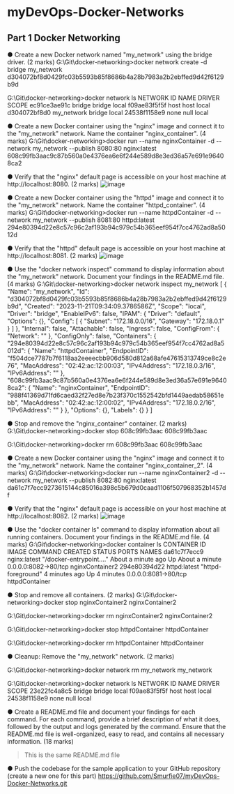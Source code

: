 # myDevOps-Docker-Networks
## Part 1 Docker Networking

●	Create a new Docker network named "my_network" using the bridge driver. (2 marks)
G:\Git\docker-networking>docker network create -d bridge my_network
d304072bf8d0429fc03b5593b85f8686b4a28b7983a2b2ebffed9d42f6129b9d

G:\Git\docker-networking>docker network ls
NETWORK ID     NAME         DRIVER    SCOPE
ec91ce3ae91c   bridge       bridge    local
f09ae83f5f5f   host         host      local
d304072bf8d0   my_network   bridge    local
24538f1158e9   none         null      local

●	Create a new Docker container using the "nginx" image and connect it to the "my_network" network. Name the container "nginx_container". (4 marks)
G:\Git\docker-networking>docker run --name nginxContainer -d --network my_network --publish 8080:80 nginx:latest
608c99fb3aac9c87b560a0e4376ea6e6f244e589d8e3ed36a57e691e96408ca2

●	Verify that the "nginx" default page is accessible on your host machine at http://localhost:8080. (2 marks)
![image](https://github.com/Smurfie07/myDevOps-Docker-Networks/assets/42376819/ebba5317-da18-4f1b-b186-38e2760b85cd)

●	Create a new Docker container using the "httpd" image and connect it to the "my_network" network. Name the container "httpd_container". (4 marks)
G:\Git\docker-networking>docker run --name httpdContainer -d --network my_network --publish 8081:80 httpd:latest
294e80394d22e8c57c96c2af193b94c979c54b365eef954f7cc4762ad8a5012d

●	Verify that the "httpd" default page is accessible on your host machine at http://localhost:8081. (2 marks)
![image](https://github.com/Smurfie07/myDevOps-Docker-Networks/assets/42376819/2cca8811-2e75-4781-accd-cb079b69ad19)

●	Use the "docker network inspect" command to display information about the "my_network" network. Document your findings in the README.md file. (4 marks)
G:\Git\docker-networking>docker network inspect my_network
[
    {
        "Name": "my_network",
        "Id": "d304072bf8d0429fc03b5593b85f8686b4a28b7983a2b2ebffed9d42f6129b9d",
        "Created": "2023-11-21T09:34:09.3786586Z",
        "Scope": "local",
        "Driver": "bridge",
        "EnableIPv6": false,
        "IPAM": {
            "Driver": "default",
            "Options": {},
            "Config": [
                {
                    "Subnet": "172.18.0.0/16",
                    "Gateway": "172.18.0.1"
                }
            ]
        },
        "Internal": false,
        "Attachable": false,
        "Ingress": false,
        "ConfigFrom": {
            "Network": ""
        },
        "ConfigOnly": false,
        "Containers": {
            "294e80394d22e8c57c96c2af193b94c979c54b365eef954f7cc4762ad8a5012d": {
                "Name": "httpdContainer",
                "EndpointID": "f504dce7787b7f6118aa2eeeecbb906d580d812a68afe47615313749ce8c2e76",
                "MacAddress": "02:42:ac:12:00:03",
                "IPv4Address": "172.18.0.3/16",
                "IPv6Address": ""
            },
            "608c99fb3aac9c87b560a0e4376ea6e6f244e589d8e3ed36a57e691e96408ca2": {
                "Name": "nginxContainer",
                "EndpointID": "988f41369d71fd6caed32f27ed8e7b23f370c1552542bfd1449aedab58651ebb",
                "MacAddress": "02:42:ac:12:00:02",
                "IPv4Address": "172.18.0.2/16",
                "IPv6Address": ""
            }
        },
        "Options": {},
        "Labels": {}
    }
]

●	Stop and remove the "nginx_container" container. (2 marks)
G:\Git\docker-networking>docker stop 608c99fb3aac
608c99fb3aac

G:\Git\docker-networking>docker rm 608c99fb3aac
608c99fb3aac

●	Create a new Docker container using the "nginx" image and connect it to the "my_network" network. Name the container "nginx_container_2". (4 marks)
G:\Git\docker-networking>docker run --name nginxContainer2 -d --network my_network --publish 8082:80 nginx:latest
da61c7f7ecc9273615144c85016a398c5b679d0caad1106f507968352b1457df

●	Verify that the "nginx" default page is accessible on your host machine at http://localhost:8082. (2 marks)
![image](https://github.com/Smurfie07/myDevOps-Docker-Networks/assets/42376819/0eb13721-d31d-4d5f-ad5e-a92e096c683c)

●	Use the "docker container ls" command to display information about all running containers. Document your findings in the README.md file. (4 marks)
G:\Git\docker-networking>docker container ls
CONTAINER ID   IMAGE          COMMAND                  CREATED              STATUS              PORTS                  NAMES
da61c7f7ecc9   nginx:latest   "/docker-entrypoint.…"   About a minute ago   Up About a minute   0.0.0.0:8082->80/tcp   nginxContainer2
294e80394d22   httpd:latest   "httpd-foreground"       4 minutes ago        Up 4 minutes        0.0.0.0:8081->80/tcp   httpdContainer

●	Stop and remove all containers. (2 marks)
G:\Git\docker-networking>docker stop nginxContainer2
nginxContainer2

G:\Git\docker-networking>docker rm nginxContainer2
nginxContainer2

G:\Git\docker-networking>docker stop httpdContainer
httpdContainer

G:\Git\docker-networking>docker rm httpdContainer
httpdContainer

●	Cleanup: Remove the "my_network" network. (2 marks)

G:\Git\docker-networking>docker network rm my_network
my_network

G:\Git\docker-networking>docker network ls
NETWORK ID     NAME      DRIVER    SCOPE
23e22fc4a8c5   bridge    bridge    local
f09ae83f5f5f   host      host      local
24538f1158e9   none      null      local


●	Create a README.md file and document your findings for each command. For each command, provide a brief description of what it does, followed by the output and logs generated by the command. Ensure that the README.md file is well-organized, easy to read, and contains all necessary information. (18 marks)

> This is the same README.md file

●	Push the codebase for the sample application to your GitHub repository (create a new one for this part)
https://github.com/Smurfie07/myDevOps-Docker-Networks.git
